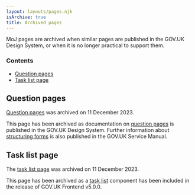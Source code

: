 ```yaml
---
layout: layouts/pages.njk
isArchive: true
title: Archived pages
---
```


MoJ pages are archived when similar pages are published in the GOV.UK Design System, or when it is no longer practical to support them.

### Contents

- [Question pages](#question-pages)
- [Task list page](#task-list-page)

## Question pages

[Question pages](../question-pages) was archived on 11 December 2023.

This page has been archived as documentation on [question pages](https://design-system.service.gov.uk/patterns/question-pages/) is published in the GOV.UK Design System. Further information about [structuring forms](https://www.gov.uk/service-manual/design/form-structure) is also published in the GOV.UK Service Manual.

## Task list page

The [task list page](../task-list) was archived on 11 December 2023.

This page has been archived as a [task list](https://design-system.service.gov.uk/components/task-list/) component has been included in the release of GOV.UK Frontend v5.0.0.
